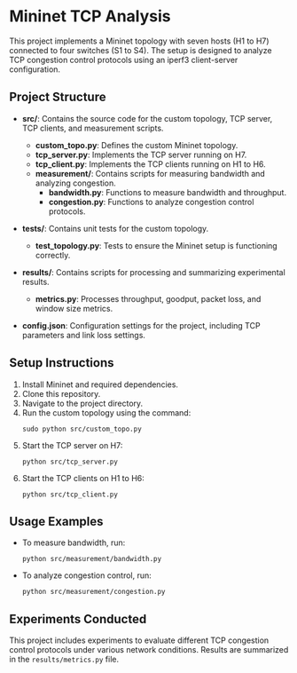 # Mininet TCP Analysis

This project implements a Mininet topology with seven hosts (H1 to H7) connected to four switches (S1 to S4). The setup is designed to analyze TCP congestion control protocols using an iperf3 client-server configuration.

## Project Structure

- **src/**: Contains the source code for the custom topology, TCP server, TCP clients, and measurement scripts.
  - **custom_topo.py**: Defines the custom Mininet topology.
  - **tcp_server.py**: Implements the TCP server running on H7.
  - **tcp_client.py**: Implements the TCP clients running on H1 to H6.
  - **measurement/**: Contains scripts for measuring bandwidth and analyzing congestion.
    - **bandwidth.py**: Functions to measure bandwidth and throughput.
    - **congestion.py**: Functions to analyze congestion control protocols.
  
- **tests/**: Contains unit tests for the custom topology.
  - **test_topology.py**: Tests to ensure the Mininet setup is functioning correctly.

- **results/**: Contains scripts for processing and summarizing experimental results.
  - **metrics.py**: Processes throughput, goodput, packet loss, and window size metrics.

- **config.json**: Configuration settings for the project, including TCP parameters and link loss settings.

## Setup Instructions

1. Install Mininet and required dependencies.
2. Clone this repository.
3. Navigate to the project directory.
4. Run the custom topology using the command:
   ```
   sudo python src/custom_topo.py
   ```
5. Start the TCP server on H7:
   ```
   python src/tcp_server.py
   ```
6. Start the TCP clients on H1 to H6:
   ```
   python src/tcp_client.py
   ```

## Usage Examples

- To measure bandwidth, run:
  ```
  python src/measurement/bandwidth.py
  ```

- To analyze congestion control, run:
  ```
  python src/measurement/congestion.py
  ```

## Experiments Conducted

This project includes experiments to evaluate different TCP congestion control protocols under various network conditions. Results are summarized in the `results/metrics.py` file.